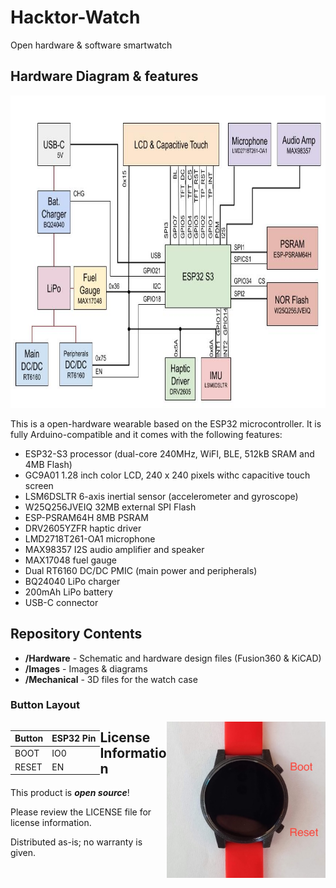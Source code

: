 # Hacktor-Watch
Open hardware &amp; software smartwatch

## Hardware Diagram &amp; features

<img src="https://github.com/dantudose/Hacktor-Watch/blob/main/Images/Hacktor Watch 2.0.jpg" height="500"/>

This is a open-hardware wearable based on the ESP32 microcontroller. It is fully Arduino-compatible and it comes with the following features:

* ESP32-S3 processor (dual-core 240MHz, WiFI, BLE, 512kB SRAM and 4MB Flash)
* GC9A01 1.28 inch color LCD, 240 x 240 pixels withc capacitive touch screen
* LSM6DSLTR 6-axis inertial sensor (accelerometer and gyroscope)
* W25Q256JVEIQ 32MB external SPI Flash
* ESP-PSRAM64H 8MB PSRAM
* DRV2605YZFR haptic driver
* LMD2718T261-OA1 microphone
* MAX98357 I2S audio amplifier and speaker
* MAX17048 fuel gauge
* Dual RT6160 DC/DC PMIC (main power and peripherals)
* BQ24040 LiPo charger
* 200mAh LiPo battery
* USB-C connector

## Repository Contents

* **/Hardware** - Schematic and hardware design files (Fusion360 & KiCAD)
* **/Images** - Images & diagrams
* **/Mechanical** - 3D files for the watch case

### Button Layout

 <div style='float:left'>
<table>
<thead>
  <tr>
    <th>Button</th>
    <th>ESP32 Pin</th>
  </tr></thead>
  <tbody>
  <tr>
    <td>BOOT</td>
    <td>IO0</td>
  </tr>
  <tr>
    <td>RESET</td>
    <td>EN</td>
  </tr>
  </tbody>
</table>
 </div>
<div style='float:right'>
  <img src="https://github.com/dantudose/hacktor-watch/blob/main/Images/Hacktor_buttons.jpg" height="250"/> 
  </div>


## License Information

This product is _**open source**_! 

Please review the LICENSE file for license information. 

Distributed as-is; no warranty is given.
